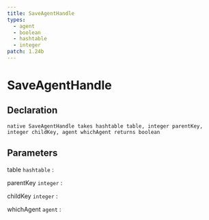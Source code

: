 ```yaml
---
title: SaveAgentHandle
types:
  - agent
  - boolean
  - hashtable
  - integer
patch: 1.24b
---
```


# SaveAgentHandle

## Declaration

```jass
native SaveAgentHandle takes hashtable table, integer parentKey, integer childKey, agent whichAgent returns boolean
```

## Parameters
table `hashtable`
: 

parentKey `integer`
: 

childKey `integer`
: 

whichAgent `agent`
: 
